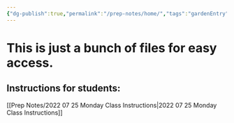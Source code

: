```yaml
---
{"dg-publish":true,"permalink":"/prep-notes/home/","tags":"gardenEntry","dgHomeLink":true,"dgPassFrontmatter":false}
---
```



# This is just a bunch of files for easy access. 


## Instructions for students:

[[Prep Notes/2022 07 25 Monday Class Instructions|2022 07 25 Monday Class Instructions]]